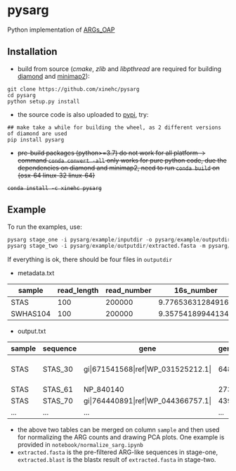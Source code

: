 # pysarg
Python implementation of [ARGs_OAP](https://github.com/biofuture/Ublastx_stageone)

## Installation
+ build from source (*cmake*, *zlib* and *libpthread* are required for building [diamond](https://github.com/bbuchfink/diamond) and [minimap2](https://github.com/lh3/minimap2)): 

```
git clone https://github.com/xinehc/pysarg
cd pysarg
python setup.py install
```

+ the source code is also uploaded to [pypi](https://pypi.org/search/?q=pysarg), try:
```
## make take a while for building the wheel, as 2 different versions of diamond are used
pip install pysarg
```

<s>

+ pre-build packages (python>=3.7) do not work for all platform -> command `conda convert -all` only works for pure python code, due the dependencies on diamond and minimap2, need to run `conda build` on {osx-64 linux-32 linux-64}

```
conda install -c xinehc pysarg
```
</s>

## Example
To run the examples, use:
```python
pysarg stage_one -i pysarg/example/inputdir -o pysarg/example/outputdir
pysarg stage_two -i pysarg/example/outputdir/extracted.fasta -m pysarg/example/outputdir/metadata.txt -o pysarg/example/outputdir 
```
If everything is ok, there should be four files in `outputdir`
+ metadata.txt

|sample  |read_length|read_number|16s_number        |cell_number       |
|--------|-----------|-----------|------------------|------------------|
|STAS    |100        |200000     |9.776536312849162|3.05292019025543  |
|SWHAS104|100        |200000     |9.35754189944134 |3.3635174193105737|

+ output.txt

|sample  |sequence    |gene                            |gene_length|gene_type                          |gene_subtype                                              |covered_length|
|--------|------------|--------------------------------|-----------|-----------------------------------|----------------------------------------------------------|--------------|
|STAS|STAS_30|gi&#124;671541568&#124;ref&#124;WP_031525212.1&#124;|648|macrolide-lincosamide-streptogramin|macrolide-lincosamide-streptogramin__macB|31 |
|STAS|STAS_61|NP_840140                       |273|bacitracin                         |bacitracin__bacA                         |32 |
|STAS|STAS_70|gi&#124;764440891&#124;ref&#124;WP_044366757.1&#124;|439|multidrug |
|...    |...     |...|...        |...                          |...                                           |...            |

+ the above two tables can be merged on column `sample` and then used for normalizing the ARG counts and drawing PCA plots. One example is provided in `notebook/normalize_sarg.ipynb`
+ `extracted.fasta` is the pre-filtered ARG-like sequences in stage-one, `extracted.blast` is the blastx result of `extracted.fasta` in stage-two.